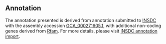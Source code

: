 

Annotation
----------

The annotation presented is derived from annotation submitted to
[INSDC](http://www.insdc.org) with the assembly accession
[GCA\_000271605.1](http://www.ebi.ac.uk/ena/data/view/GCA_000271605.1),
with additional non-coding genes derived from
[Rfam](http://rfam.xfam.org/). For more details, please visit [INSDC
annotation
import](http://ensemblgenomes.org/info/data/insdc_annotation).

